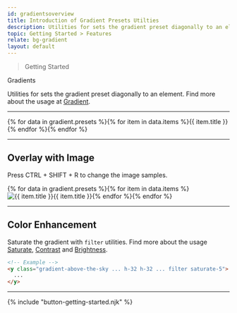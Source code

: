 ```yaml
---
id: gradientsoverview
title: Introduction of Gradient Presets Utilties
description: Utilities for sets the gradient preset diagonally to an element.
topic: Getting Started > Features
relate: bg-gradient
layout: default
---
```


> Getting Started

<y class="-mt-4 pt-4 (xs)text-3xl (lg)text-5xl font-semibold gap-tight">
  Gradients
</y>

Utilities for sets the gradient preset diagonally to an element. Find more about the usage at [Gradient](/gradient/).

---

<y class="(group) flex flex-gap-8 flex-wrap justify-between items-stretch rounded-lg cursor-pointer">{% for data in gradient.presets %}{% for item in data.items %}<y class="flex flex-col justify-center items-center"><y class="w-24 h-24 {{ item.class }} rounded-full shadow-dreamy-sm border-8 border-gray-100 (group-hover)border-gray-800 transition duration-100 ease-in-out"></y><y class="pt-3 text-sm text-gray-600 font-mono gap-tight">{{ item.title }}</y></y>{% endfor %}{% endfor %}</y>

---

## Overlay with Image

<y class="mt-4 mb-5 p-3 border-l-8 border-gray-600 text-sm text-gray-600 bg-gray-200 (dark)bg-gray-800">
  <y class="flex items-center">
    Press
    <y class="mx-1 px-1 py-0 border border-gray-400 rounded">
      CTRL
    </y>
    <y>+</y>
    <y class="mx-1 px-1 py-0 border border-gray-400 rounded">
      SHIFT
    </y>
    <y>+</y>
    <y class="mx-1 px-1 py-0 border border-gray-400 rounded">
      R
    </y>
		to change the image samples.
  </y>
</y>

<y class="(group) flex flex-gap-4 flex-wrap justify-between items-stretch">{% for data in gradient.presets %}{% for item in data.items %}<y class="relative (group) w-56 bg-gray-100 rounded-lg shadow-dreamy-sm transition duration-100 ease-in-out transform (xs)(group-hover)scale-100 (sm)(group-hover)scale-110 (md)(group-hover)scale-110 (lg)(group-hover)scale-110 cursor-pointer select-none"><y class="z-10 absolute top-0 left-0"><y class="{{ item.class }} filter-saturate-5 w-56 h-56 opacity-75 (group-hover)opacity-0 transition duration-100 ease-in-out rounded-md"></y></y><img class="w-56 h-56 object-cover object-center overflow-hidden rounded-md" src="https://picsum.photos/500?random=1" alt="{{ item.title }}"><y class="absolute top-2 left-2 h-10 w-10 {{ item.class }} rounded-full shadow-dreamy-md"></y><y class="z-20 absolute bottom-2 left-2 flex justify-center items-center px-4 h-8 font-default (xs)text-sm (sm)text-sm (md)text-sm (lg)text-sm font-mono text-center text-gray-100 (group-hover)text-charcoal-100 bg-charcoal-600 (group-hover)bg-gray-100 rounded-full shadow-dreamy-sm">{{ item.title }}</y></y>{% endfor %}{% endfor %}</y>

---

## Color Enhancement

Saturate the gradient with `filter` utilities. Find more about the usage [Saturate](/filter-saturate/), [Contrast](/filter-contrast) and [Brightness](/filter-brightness).

```html
<!-- Example -->
<y class="gradient-above-the-sky ... h-32 h-32 ... filter saturate-5">
  ...
</y>
```

---

{% include "button-getting-started.njk" %}
